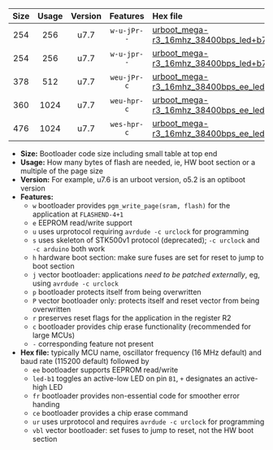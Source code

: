 |Size|Usage|Version|Features|Hex file|
|:-:|:-:|:-:|:-:|:--|
|254|256|u7.7|`w-u-jPr--`|[urboot_mega-r3_16mhz_38400bps_led+b7_ur_vbl.hex](https://raw.githubusercontent.com/stefanrueger/urboot.hex/main/boards/mega-r3/fcpu_16mhz/38400_bps/urboot_mega-r3_16mhz_38400bps_led+b7_ur_vbl.hex)|
|254|256|u7.7|`w-u-jpr--`|[urboot_mega-r3_16mhz_38400bps_led+b7_fr_ur_vbl.hex](https://raw.githubusercontent.com/stefanrueger/urboot.hex/main/boards/mega-r3/fcpu_16mhz/38400_bps/urboot_mega-r3_16mhz_38400bps_led+b7_fr_ur_vbl.hex)|
|378|512|u7.7|`weu-jPr-c`|[urboot_mega-r3_16mhz_38400bps_ee_led+b7_fr_ce_ur_vbl.hex](https://raw.githubusercontent.com/stefanrueger/urboot.hex/main/boards/mega-r3/fcpu_16mhz/38400_bps/urboot_mega-r3_16mhz_38400bps_ee_led+b7_fr_ce_ur_vbl.hex)|
|360|1024|u7.7|`weu-hpr-c`|[urboot_mega-r3_16mhz_38400bps_ee_led+b7_fr_ce_ur.hex](https://raw.githubusercontent.com/stefanrueger/urboot.hex/main/boards/mega-r3/fcpu_16mhz/38400_bps/urboot_mega-r3_16mhz_38400bps_ee_led+b7_fr_ce_ur.hex)|
|476|1024|u7.7|`wes-hpr-c`|[urboot_mega-r3_16mhz_38400bps_ee_led+b7_fr_ce.hex](https://raw.githubusercontent.com/stefanrueger/urboot.hex/main/boards/mega-r3/fcpu_16mhz/38400_bps/urboot_mega-r3_16mhz_38400bps_ee_led+b7_fr_ce.hex)|

- **Size:** Bootloader code size including small table at top end
- **Usage:** How many bytes of flash are needed, ie, HW boot section or a multiple of the page size
- **Version:** For example, u7.6 is an urboot version, o5.2 is an optiboot version
- **Features:**
  + `w` bootloader provides `pgm_write_page(sram, flash)` for the application at `FLASHEND-4+1`
  + `e` EEPROM read/write support
  + `u` uses urprotocol requiring `avrdude -c urclock` for programming
  + `s` uses skeleton of STK500v1 protocol (deprecated); `-c urclock` and `-c arduino` both work
  + `h` hardware boot section: make sure fuses are set for reset to jump to boot section
  + `j` vector bootloader: applications *need to be patched externally*, eg, using `avrdude -c urclock`
  + `p` bootloader protects itself from being overwritten
  + `P` vector bootloader only: protects itself and reset vector from being overwritten
  + `r` preserves reset flags for the application in the register R2
  + `c` bootloader provides chip erase functionality (recommended for large MCUs)
  + `-` corresponding feature not present
- **Hex file:** typically MCU name, oscillator frequency (16 MHz default) and baud rate (115200 default) followed by
  + `ee` bootloader supports EEPROM read/write
  + `led-b1` toggles an active-low LED on pin `B1`, `+` designates an active-high LED
  + `fr` bootloader provides non-essential code for smoother error handing
  + `ce` bootloader provides a chip erase command
  + `ur` uses urprotocol and requires `avrdude -c urclock` for programming
  + `vbl` vector bootloader: set fuses to jump to reset, not the HW boot section
